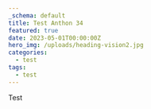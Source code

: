 ```yaml
---
_schema: default
title: Test Anthon 34
featured: true
date: 2023-05-01T00:00:00Z
hero_img: /uploads/heading-vision2.jpg
categories:
  - test
tags:
  - test
---
```

Test